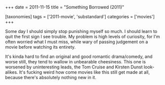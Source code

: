 +++
date = 2011-11-15
title = "Something Borrowed (2011)"

[taxonomies]
tags = ['2011-movie', 'substandard']
categories = ['movies']
+++

Some day I should simply stop punishing myself so much. I should learn
to quit the first sign I see trouble. My problem is high levels of
curiosity, for I'm often worried what I must miss, while wary of
passing judgement on a movie before watching its entirety.

It's kinda hard to find an original and good romantic drama/comedy, and
worse still, they tend to wallow in unbearable cheesiness. This one is
worsened by uninteresting leads, the Tom Cruise and Kirsten Dunst
look-alikes. It's fucking weird how come movies like this still get
made at all, because there's absolutely nothing new in it.
